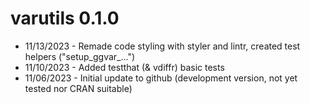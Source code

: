 # varutils 0.1.0

* 11/13/2023 - Remade code styling with styler and lintr, created test helpers ("setup_ggvar_...")
* 11/10/2023 - Added testthat (& vdiffr) basic tests
* 11/06/2023 - Initial update to github (development version, not yet tested nor CRAN suitable)
